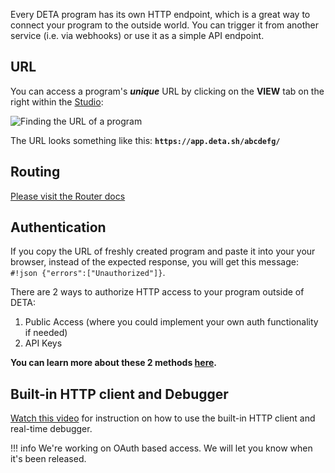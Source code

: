 Every DETA program has its own HTTP endpoint, which is a great way to connect your program to the outside world.
You can trigger it from another service (i.e. via webhooks) or use it as a simple API endpoint.

## URL

You can access a program's ***unique*** URL by clicking on the **VIEW** tab on the right within the [Studio](https://web.deta.sh/studio):

![Finding the URL of a program](/images/url.png)

The URL looks something like this: **`https://app.deta.sh/abcdefg/`**

## Routing
[Please visit the Router docs](/lib/http/)

## Authentication

If you copy the URL of freshly created program and paste it into your your browser, instead of the expected response, you will get this message: `#!json {"errors":["Unauthorized"]}`.

There are 2 ways to authorize HTTP access to your program outside of DETA:

1. Public Access (where you could implement your own auth functionality if needed)
2. API Keys


**You can learn more about these 2 methods [here](/permissions/).**

## Built-in HTTP client and Debugger

[Watch this video](/debug/) for instruction on how to use the built-in HTTP client and real-time debugger.

!!! info
    We're working on OAuth based access. We will let you know when it's been released.
